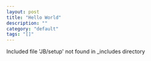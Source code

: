 ```yaml
---
layout: post
title: "Hello World"
description: ""
category: "default"
tags: "[]"
---
```

Included file 'JB/setup' not found in _includes directory

